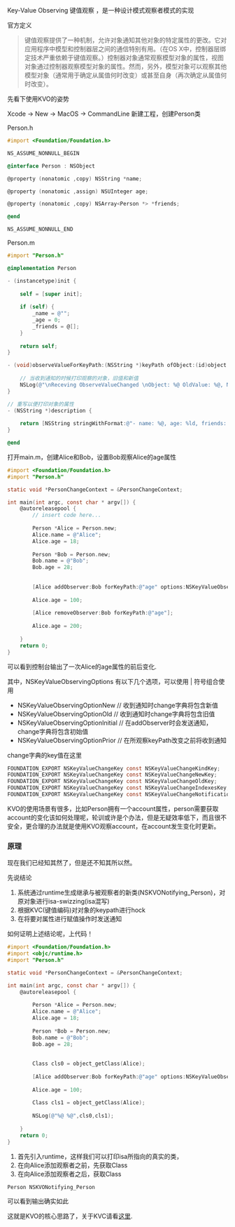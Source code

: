 Key-Value Observing 键值观察 ，是一种设计模式观察者模式的实现

官方定义

> 键值观察提供了一种机制，允许对象通知其他对象的特定属性的更改。它对应用程序中模型和控制器层之间的通信特别有用。（在OS X中，控制器层绑定技术严重依赖于键值观察。）控制器对象通常观察模型对象的属性，视图对象通过控制器观察模型对象的属性。然而，另外，模型对象可以观察其他模型对象（通常用于确定从属值何时改变）或甚至自身（再次确定从属值何时改变）。

先看下使用KVO的姿势

Xcode -> New -> MacOS -> CommandLine 新建工程，创建Person类

Person.h

```objectivec
#import <Foundation/Foundation.h>

NS_ASSUME_NONNULL_BEGIN

@interface Person : NSObject

@property (nonatomic ,copy) NSString *name;

@property (nonatomic ,assign) NSUInteger age;

@property (nonatomic ,copy) NSArray<Person *> *friends;

@end

NS_ASSUME_NONNULL_END
```

Person.m

```objectivec
#import "Person.h"

@implementation Person

- (instancetype)init {
    
    self = [super init];
    
    if (self) {
        _name = @"";
        _age = 0;
        _friends = @[];
    }
    
    return self;
}

- (void)observeValueForKeyPath:(NSString *)keyPath ofObject:(id)object change:(NSDictionary<NSKeyValueChangeKey,id> *)change context:(void *)context {
    
    // 当收到通知的时候打印观察的对象，旧值和新值
    NSLog(@"\nReceving ObserveValueChanged \nObject: %@ OldValue: %@, NewValue: %@",object, change[NSKeyValueChangeOldKey], change[NSKeyValueChangeNewKey]);
}

// 重写以便打印对象的属性
- (NSString *)description {
    
    return [NSString stringWithFormat:@"- name: %@, age: %ld, friends: %@",self.name, self.age, self.friends];
}

@end
```

打开main.m，创建Alice和Bob，设置Bob观察Alice的age属性

```objectivec
#import <Foundation/Foundation.h>
#import "Person.h"

static void *PersonChangeContext = &PersonChangeContext;

int main(int argc, const char * argv[]) {
    @autoreleasepool {
        // insert code here...
        
        Person *Alice = Person.new;
        Alice.name = @"Alice";
        Alice.age = 18;
        
        Person *Bob = Person.new;
        Bob.name = @"Bob";
        Bob.age = 28;
        
        
        [Alice addObserver:Bob forKeyPath:@"age" options:NSKeyValueObservingOptionOld|NSKeyValueObservingOptionNew context:PersonChangeContext];
        
        Alice.age = 100;
        
        [Alice removeObserver:Bob forKeyPath:@"age"];
        
        Alice.age = 200;
        
    }
    return 0;
}
```

可以看到控制台输出了一次Alice的age属性的前后变化.

其中，NSKeyValueObservingOptions 有以下几个选项，可以使用 | 符号组合使用

- NSKeyValueObservingOptionNew // 收到通知时change字典将包含新值
- NSKeyValueObservingOptionOld // 收到通知时change字典将包含旧值
- NSKeyValueObservingOptionInitial // 在addObserver时会发送通知，change字典将包含初始值
- NSKeyValueObservingOptionPrior // 在所观察keyPath改变之前将收到通知

change字典的key值在这里

```objectivec
FOUNDATION_EXPORT NSKeyValueChangeKey const NSKeyValueChangeKindKey;
FOUNDATION_EXPORT NSKeyValueChangeKey const NSKeyValueChangeNewKey;
FOUNDATION_EXPORT NSKeyValueChangeKey const NSKeyValueChangeOldKey;
FOUNDATION_EXPORT NSKeyValueChangeKey const NSKeyValueChangeIndexesKey;
FOUNDATION_EXPORT NSKeyValueChangeKey const NSKeyValueChangeNotificationIsPriorKey 
```

KVO的使用场景有很多，比如Person拥有一个account属性，person需要获取account的变化该如何处理呢，轮训或许是个办法，但是无疑效率低下，而且很不安全，更合理的办法就是使用KVO观察account，在account发生变化时更新。

### 原理

现在我们已经知其然了，但是还不知其所以然。

先说结论

1. 系统通过runtime生成继承与被观察者的新类(NSKVONotifying_Person)，对原对象进行isa-swizzing(isa混写)
2. 根据KVC(键值编码)对对象的keypath进行hock
3. 在将要对属性进行赋值操作时发送通知

如何证明上述结论呢，上代码！

```objectivec
#import <Foundation/Foundation.h>
#import <objc/runtime.h>
#import "Person.h"

static void *PersonChangeContext = &PersonChangeContext;

int main(int argc, const char * argv[]) {
    @autoreleasepool {        
        
        Person *Alice = Person.new;
        Alice.name = @"Alice";
        Alice.age = 18;
        
        Person *Bob = Person.new;
        Bob.name = @"Bob";
        Bob.age = 28;
        
        
        Class cls0 = object_getClass(Alice);
        
        [Alice addObserver:Bob forKeyPath:@"age" options:NSKeyValueObservingOptionOld|NSKeyValueObservingOptionNew context:PersonChangeContext];
        
        Alice.age = 100;
        
        Class cls1 = object_getClass(Alice);
        
        NSLog(@"%@ %@",cls0,cls1);
        
    }
    return 0;
}
```

1. 首先引入runtime，这样我们可以打印isa所指向的真实的类，
2. 在向Alice添加观察者之前，先获取Class
3. 在向Alice添加观察者之后，获取Class

```objectivec
Person NSKVONotifying_Person
```

可以看到输出确实如此


这就是KVO的核心思路了，关于KVC请看[这里](https://k.felixplus.top/kvc/).